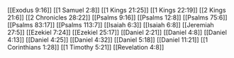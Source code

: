 [[Exodus 9:16]]
[[1 Samuel 2:8]]
[[1 Kings 21:25]]
[[1 Kings 22:19]]
[[2 Kings 21:6]]
[[2 Chronicles 28:22]]
[[Psalms 9:16]]
[[Psalms 12:8]]
[[Psalms 75:6]]
[[Psalms 83:17]]
[[Psalms 113:7]]
[[Isaiah 6:3]]
[[Isaiah 6:8]]
[[Jeremiah 27:5]]
[[Ezekiel 7:24]]
[[Ezekiel 25:17]]
[[Daniel 2:21]]
[[Daniel 4:8]]
[[Daniel 4:13]]
[[Daniel 4:25]]
[[Daniel 4:32]]
[[Daniel 5:18]]
[[Daniel 11:21]]
[[1 Corinthians 1:28]]
[[1 Timothy 5:21]]
[[Revelation 4:8]]
